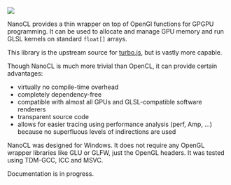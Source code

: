 [![](http://i.imgur.com/pE9Bswx.png)]()

NanoCL provides a thin wrapper on top of OpenGl functions for GPGPU programming. It can be used to allocate and manage GPU memory and run GLSL kernels on standard `float[]` arrays.

This library is the upstream source for [turbo.js](https://github.com/turbo/js), but is vastly more capable. 

Though NanoCL is much more trivial than OpenCL, it can provide certain advantages:

- virtually no compile-time overhead
- completely dependency-free
- compatible with almost all GPUs and GLSL-compatible software renderers
- transparent source code
- allows for easier tracing using performance analysis (perf, Amp, ...) because no superfluous levels of indirections are used

NanoCL was designed for Windows. It does not require any OpenGL wrapper libraries like GLU or GLFW, just the OpenGL headers. It was tested using TDM-GCC, ICC and MSVC.

Documentation is in progress.

